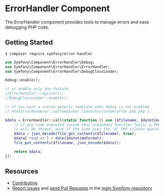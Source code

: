 ErrorHandler Component
======================

The ErrorHandler component provides tools to manage errors and ease debugging PHP code.

Getting Started
---------------

```
$ composer require symfony/error-handler
```

```php
use Symfony\Component\ErrorHandler\Debug;
use Symfony\Component\ErrorHandler\ErrorHandler;
use Symfony\Component\ErrorHandler\DebugClassLoader;

Debug::enable();

// or enable only one feature
//ErrorHandler::register();
//DebugClassLoader::enable();

// If you want a custom generic template when debug is not enabled
// HtmlErrorRenderer::setTemplate('/path/to/custom/error.php.php');

$data = ErrorHandler::call(static function () use ($filename, $datetimeFormat) {
    // if any code executed inside this anonymous function fails, a PHP exception
    // will be thrown, even if the code uses the '@' PHP silence operator
    $data = json_decode(file_get_contents($filename), true);
    $data['read_at'] = date($datetimeFormat);
    file_put_contents($filename, json_encode($data));

    return $data;
});
```

Resources
---------

  * [Contributing](https://symfony.com/doc/current/contributing/index.php)
  * [Report issues](https://github.com/symfony/symfony/issues) and
    [send Pull Requests](https://github.com/symfony/symfony/pulls)
    in the [main Symfony repository](https://github.com/symfony/symfony)
